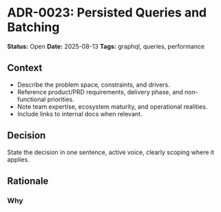 # ADR-0023: Persisted Queries and Batching

**Status:** Open
**Date:** 2025-08-13
**Tags:** graphql, queries, performance

## Context

- Describe the problem space, constraints, and drivers.
- Reference product/PRD requirements, delivery phase, and non-functional priorities.
- Note team expertise, ecosystem maturity, and operational realities.
- Include links to internal docs when relevant.

## Decision

State the decision in one sentence, active voice, clearly scoping where it applies.

## Rationale

### Why <title> (<status>)

- **Pillar 1 (e.g., Stability and Support)**
  - Supporting detail 1
  - Supporting detail 2
- **Pillar 2 (e.g., Ecosystem Readiness)**
  - Supporting detail 1
  - Supporting detail 2
- **Pillar 3 (e.g., Team Proficiency and Velocity)**
  - Supporting detail 1
  - Supporting detail 2
- **Pillar 4 (e.g., Modern Features without migration burden)**
  - Supporting detail 1
  - Supporting detail 2
- **Pillar 5 (e.g., Risk Management)**
  - Supporting detail 1
  - Supporting detail 2
- **Pillar 6 (e.g., Upgrade Path Considerations)**
  - Supporting detail 1
  - Supporting detail 2

### Alternatives Considered

- **Alternative A**
  - Pros: ...
  - Cons: ...
- **Alternative B**
  - Pros: ...
  - Cons: ...
- **Alternative C**
  - Pros: ...
  - Cons: ...

## Consequences

- **Positive:**
  - ...
  - ...
- **Negative:**
  - ...
  - ...
- **Mitigation Strategies:**
  - ...
  - ...

## Revisit Trigger and Target Sprint

- Revisit Trigger:
  - Condition 1 (e.g., ecosystem certification, measurable benefit)
  - Condition 2 (e.g., scheduled upgrade window with regression capacity)
- Target Sprint:
  - Sprint N (or timeframe) for adoption/change

## Guardrails

- Maintain a compatibility matrix for critical dependencies.
- Keep build configurations centralized to ease future upgrades.
- Require performance and regression benchmarks for upgrades.
- Any additional policy/process controls specific to this decision.

## Links

- **Technology Landscape:** <relative link="">
- **Product/PRD:** <relative link="">
- **Sprint Plan:** <relative link="">
- **Related ADRs:**
  - [ADR-0001](ADR-0001-java-17-runtime.md): Java 17 runtime (example)
  - [ADR-000Y](ADR-000Y-.md):
  - [ADR-000Z](ADR-000Z-.md):
